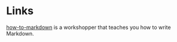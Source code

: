 # Links

[how-to-markdown] is a workshopper that teaches you how to write Markdown.

[how-to-markdown]: git.io/how-to-markdown
